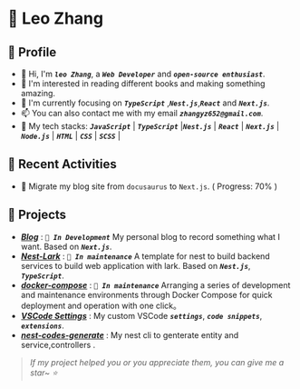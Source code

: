 # 🦁 Leo Zhang


## 🍗 Profile

- 👋 Hi, I'm _**`leo Zhang`**_, a _**`Web Developer`**_ and _**`open-source enthusiast`**_.
- 📖 I'm interested in reading different books and making something amazing.
- 🌱 I'm currently focusing on  _**`TypeScript`**_ ,_**`Nest.js`**_,_**`React`**_ and _**`Next.js`**_.
- 📫 You can also contact me with my email _**`zhangyz652@gmail.com`**_.
- 💪 My tech stacks: _**`JavaScript`**_ | _**`TypeScript`**_ |_**`Nest.js`**_ | _**`React`**_ | _**`Next.js`**_ |  _**`Node.js`**_ | _**`HTML`**_ | _**`CSS`**_ | _**`SCSS`**_ |

## 🌱 Recent Activities

- 🚀 Migrate my blog site from `docusaurus` to `Next.js`. ( Progress: 70% )

## 🦄 Projects

- _**[Blog](https://wiki-ylyt.vercel.app/)**_ : _**`🚧 In Development`**_ My personal blog to record something what I want. Based on _**`Next.js`**_.
- _**[Nest-Lark](https://github.com/zyz199/nest-lark)**_ : _**`🚀 In maintenance`**_ A template for nest to build backend services to build  web application with lark. Based on _**`Nest.js`**_, _**`TypeScript`**_.
- _**[docker-compose](https://github.com/zyz199/docker-compose)**_ : _**`🚀 In maintenance`**_ Arranging a series of development and maintenance environments through Docker Compose for quick deployment and operation with one click。
- _**[VSCode Settings](https://github.com/zyz199/vscode-settings)**_ : My custom VSCode _**`settings`**_, _**`code snippets`**_, _**`extensions`**_.
- _**[nest-codes-generate](https://github.com/zyz199/nest-codes-generate)**_ : My nest cli to genterate entity and service,controllers .

> _If my project helped you or you appreciate them, you can give me a star~ ⭐_


